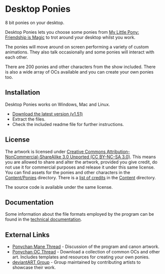 # Desktop Ponies

8 bit ponies on your desktop.

Desktop Ponies lets you choose some ponies from [My Little Pony: Friendship is Magic](http://wikipedia.org/wiki/My_Little_Pony:_Friendship_Is_Magic) to trot around your desktop whilst you work.

The ponies will move around on screen performing a variety of custom animations. They also talk occasionally and some ponies will interact with each other.

There are 200 ponies and other characters from the show included. There is also a wide array of OCs available and you can create your own ponies too.

## Installation

Desktop Ponies works on Windows, Mac and Linux.

* [Download the latest version (v1.51)](https://github.com/RoosterDragon/Desktop-Ponies/releases/download/v1.51/Desktop.Ponies.v1.51.zip)
* Extract the files.
* Check the included readme file for further instructions.

## License

The artwork is licensed under [Creative Commons Attribution-NonCommercial-ShareAlike 3.0 Unported (CC BY-NC-SA 3.0)](http://creativecommons.org/licenses/by-nc-sa/3.0/). This means you are allowed to share and alter the artwork, provided you give credit, do not use it for commercial purposes and release it under this same license. You can find assets for the ponies and other characters in the [Content/Ponies](Content/Ponies) directory. There is a [list of credits](Content/credits.txt) in the [Content](Content) directory.

The source code is available under the same license.

## Documentation

Some information about the file formats employed by the program can be found in the [technical documentation](techdoc.md).

## External Links

* [Ponychan Mane Thread](http://www.ponychan.net/chan/collab/res/45984.html) - Discussion of the program and canon artwork.
* [Ponychan OC Thread](http://www.ponychan.net/chan/collab/res/43607.html) - Download a collection of common OCs and other art. Includes templates and resources for creating your own ponies.
* [deviantART Group](http://desktop-pony-team.deviantart.com/) - Group maintained by contributing artists to showcase their work.